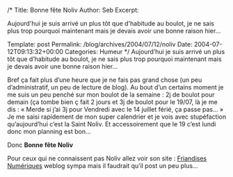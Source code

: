 /*
 Title: Bonne f&ecirc;te Noliv
 Author: Seb
 Excerpt:  <p>Aujourd'hui je suis arriv&eacute; un plus t&ocirc;t que d'habitude au boulot, je ne sais plus trop pourquoi maintenant mais je devais avoir une bonne raison hier...</p>
 Template: post
 Permalink: /blog/archives/2004/07/12/noliv
 Date: 2004-07-12T09:13:32+00:00
 Categories: Humeur
*/
Aujourd&rsquo;hui je suis arriv&eacute; un plus t&ocirc;t que d&rsquo;habitude au boulot, je ne sais plus trop pourquoi maintenant mais je devais avoir une bonne raison hier&#8230;

<!--more-->

Bref &ccedil;a fait plus d&rsquo;une heure que je ne fais pas grand chose (un peu d&rsquo;administratif, un peu de lecture de blog). Au bout d&rsquo;un certains moment je me suis un peu pench&eacute; sur mon boulot de la semaine : 2j de boulot pour demain (&ccedil;a tombe bien &ccedil; fait 2 jours et 3j de boulot pour le 19/07, l&agrave; je me dis : &laquo;&nbsp;Merde si j&rsquo;ai 3j pour Vendredi avec le 14 juillet f&eacute;ri&eacute;, &ccedil;a passe pas&#8230;&nbsp;&raquo; Je me saisi rapidement de mon super calendrier et je vois avec stup&eacute;faction qu&rsquo;aujourd&rsquo;hui c&rsquo;est la Saint Noliv. Et accessoirement que le 19 c&rsquo;est lundi donc mon planning est bon&#8230;

Donc **Bonne f&ecirc;te Noliv**

Pour ceux qui ne connaissent pas Noliv allez voir son site : [Friandises Num&eacute;riques][1] weblog sympa mais il faudrait qu&rsquo;il post un peu plus&#8230;

 [1]: http://www.collyre.net/weblog.php